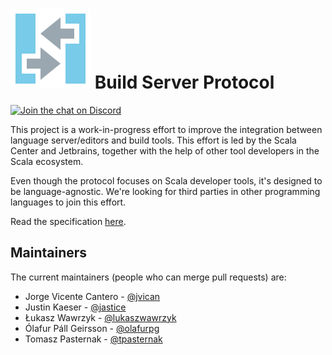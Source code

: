 # ![bsp logo](resources/buildServerProtocol64.svg) Build Server Protocol

[![Join the chat on Discord](https://badgen.net/badge/icon/discord?icon=discord&label)](https://discord.gg/7tMENrnv8p)

This project is a work-in-progress effort to improve the integration
between language server/editors and build tools. This effort is led by the
Scala Center and Jetbrains, together with the help of other tool developers
in the Scala ecosystem.

Even though the protocol focuses on Scala developer tools, it's designed to
be language-agnostic. We're looking for third parties in other programming
languages to join this effort.

Read the specification [here](code/jetbrains/build-server-protocol/website/docs/specification.md).

## Maintainers

The current maintainers (people who can merge pull requests) are:

* Jorge Vicente Cantero - [@jvican](https://github.com/jvican)
* Justin Kaeser - [@jastice](https://github.com/jastice)
* Łukasz Wawrzyk - [@lukaszwawrzyk](https://github.com/lukaszwawrzyk)
* Ólafur Páll Geirsson - [@olafurpg](https://github.com/olafurpg)
* Tomasz Pasternak - [@tpasternak](https://github.com/tpasternak)
